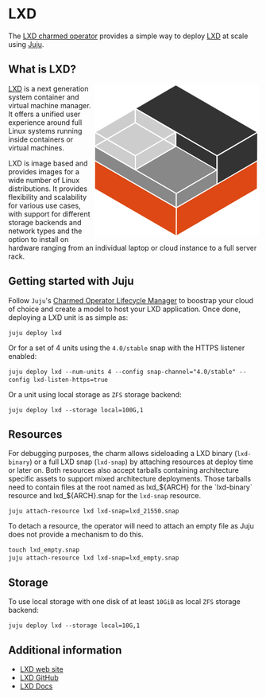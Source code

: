 # LXD

The [LXD charmed operator](https://github.com/canonical/charm-lxd) provides a simple way to deploy [LXD](https://linuxcontainers.org/lxd/) at scale using [Juju](https://jaas.ai/).

## What is LXD?

<img align="right" alt="LXD logo" src="icon.svg">

[LXD](https://linuxcontainers.org/lxd/introduction/) is a next generation system container and virtual machine manager. It offers a unified user experience around full Linux systems running inside containers or virtual machines.

LXD is image based and provides images for a wide number of Linux distributions. It provides flexibility and scalability for various use cases, with support for different storage backends and network types and the option to install on hardware ranging from an individual laptop or cloud instance to a full server rack.

## Getting started with Juju

Follow `Juju`'s [Charmed Operator Lifecycle Manager](https://juju.is/docs/olm) to boostrap your cloud of choice and create a model to host your LXD application. Once done, deploying a LXD unit is as simple as:

```shell
juju deploy lxd
```

Or for a set of 4 units using the `4.0/stable` snap with the HTTPS listener enabled:

```shell
juju deploy lxd --num-units 4 --config snap-channel="4.0/stable" --config lxd-listen-https=true
```

Or a unit using local storage as `ZFS` storage backend:

```shell
juju deploy lxd --storage local=100G,1
```

## Resources

For debugging purposes, the charm allows sideloading a LXD binary (`lxd-binary`) or a full LXD snap (`lxd-snap`) by attaching resources at deploy time or later on. Both resources also accept tarballs containing architecture specific assets to support mixed architecture deployments. Those tarballs need to contain files at the root named as lxd_${ARCH} for the `lxd-binary` resource and lxd_${ARCH}.snap for the `lxd-snap` resource.

```shell
juju attach-resource lxd lxd-snap=lxd_21550.snap
```

To detach a resource, the operator will need to attach an empty file as Juju does not provide a mechanism to do this.

```shell
touch lxd_empty.snap
juju attach-resource lxd lxd-snap=lxd_empty.snap
```

## Storage

To use local storage with one disk of at least `10GiB` as local `ZFS` storage backend:

```shell
juju deploy lxd --storage local=10G,1
```

## Additional information

- [LXD web site](https://linuxcontainers.org/lxd/)
- [LXD GitHub](https://github.com/lxc/lxd/)
- [LXD Docs](https://linuxcontainers.org/lxd/docs/master/)
